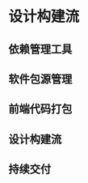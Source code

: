 # 设计构建流

## 依赖管理工具

## 软件包源管理

## 前端代码打包

## 设计构建流

## 持续交付




<style>
#app .theme-default-content {
    max-width: 1200px;
}
</style>
